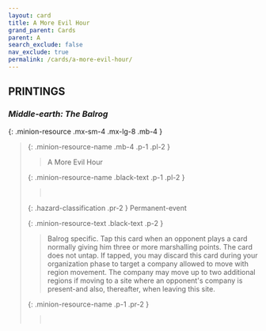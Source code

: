```yaml
---
layout: card
title: A More Evil Hour
grand_parent: Cards
parent: A
search_exclude: false
nav_exclude: true
permalink: /cards/a-more-evil-hour/
---
```


## PRINTINGS


### _Middle-earth: The Balrog_

{: .minion-resource .mx-sm-4 .mx-lg-8 .mb-4 }
> {: .minion-resource-name .mb-4 .p-1 .pl-2 }
> > <div class="hazard-mp"></div>
> > <div class="card-name">A More Evil Hour</div>
>
> {: .minion-resource-name .black-text .p-1 .pl-2 }
> > &nbsp;
>
> {: .hazard-classification .pr-2 }
> Permanent-event
>
> {: .minion-resource-text .black-text .p-2 }
> > Balrog specific. Tap this card when an opponent plays a card normally giving him three or more marshalling points. The card does not untap. If tapped, you may discard this card during your organization phase to target a company allowed to move with region movement. The company may move up to two additional regions if moving to a site where an opponent's company is present-and also, thereafter, when leaving this site. 
> 
> {: .minion-resource-name .p-1 .pr-2 }
> > <div class="card-shield"></div>
> > <div class="card-corruption-white">&nbsp;</div>
